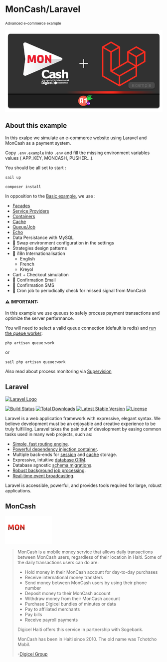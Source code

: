 # MonCash/Laravel

<small>Advanced e-commerce example</small>

<p align="center">
    <img src="../banner.png?v=1" alt="banner">
</p>

## About this example

In this exalpe we simulate an e-commerce website using Laravel and MonCash as a payment system.

Copy `.env.example` into `.env` and fill the missing environment variables values ( APP_KEY, MONCASH, PUSHER...). 

You should be all set to start :
```shell
sail up
```

```shell
composer install
```

In opposition to the [Basic example](../laravel-moncash-basic-example), we use :

- [Facades](https://laravel.com/docs/9.x/facades)
- [Service Providers](https://laravel.com/docs/9.x/providers)
- [Containers](https://laravel.com/docs/9.x/container)
- [Cache](https://laravel.com/docs/9.x/cache)
- [Queue/Job](https://laravel.com/docs/9.x/queues)
- [Echo](https://laravel.com/docs/9.x/broadcasting#client-side-installation)
- Data Persistance with MySQL
- 🚧 Swap environment configuration in the settings
- Strategies design patterns
- 🚧 i18n Internationalisation
    - English
    - French
    - Kreyol
- Cart + Checkout simulation
- 🚧 Confirmation Email
- 🚧 Confirmation SMS
- 🚧 Cron job to periodically check for missed signal from MonCash

#### ⚠ IMPORTANT:

In this example we use queues to safely  process payment transactions and optimize the server performance.

You will need to select a valid queue connection (default is redis)
and [run the queue worker](https://laravel.com/docs/9.x/queues#running-the-queue-worker):

```shell
php artisan queue:work
```

or

```shell
sail php artisan queue:work
```

Also read about process monitoring via [Supervision](https://laravel.com/docs/9.x/queues#supervisor-configuration)

## Laravel

<a href="https://laravel.com" target="_blank"><img src="https://raw.githubusercontent.com/laravel/art/master/logo-lockup/5%20SVG/2%20CMYK/1%20Full%20Color/laravel-logolockup-cmyk-red.svg" width="200" alt="Laravel Logo"></a>

<p>
<a href="https://travis-ci.org/laravel/framework"><img src="https://travis-ci.org/laravel/framework.svg" alt="Build Status"></a>
<a href="https://packagist.org/packages/laravel/framework"><img src="https://img.shields.io/packagist/dt/laravel/framework" alt="Total Downloads"></a>
<a href="https://packagist.org/packages/laravel/framework"><img src="https://img.shields.io/packagist/v/laravel/framework" alt="Latest Stable Version"></a>
<a href="https://packagist.org/packages/laravel/framework"><img src="https://img.shields.io/packagist/l/laravel/framework" alt="License"></a>
</p>

Laravel is a web application framework with expressive, elegant syntax. We believe development must be an enjoyable and
creative experience to be truly fulfilling. Laravel takes the pain out of development by easing common tasks used in
many web projects, such as:

- [Simple, fast routing engine](https://laravel.com/docs/routing).
- [Powerful dependency injection container](https://laravel.com/docs/container).
- Multiple back-ends for [session](https://laravel.com/docs/session) and [cache](https://laravel.com/docs/cache)
  storage.
- Expressive, intuitive [database ORM](https://laravel.com/docs/eloquent).
- Database agnostic [schema migrations](https://laravel.com/docs/migrations).
- [Robust background job processing](https://laravel.com/docs/queues).
- [Real-time event broadcasting](https://laravel.com/docs/broadcasting).

Laravel is accessible, powerful, and provides tools required for large, robust applications.

## MonCash

<a href="https://www.digicelgroup.com/ht/en/moncash/customer.html)" target="_blank" >
<img src="../assets/images/moncash-logo.png?v=1" alt="MOnCash Logo" width="150">
</a>


> MonCash is a mobile money service that allows daily transactions between MonCash users, regardless of their location
> in Haiti. Some of the daily transactions users can do are:
> - Hold money in their MonCash account for day-to-day purchases
> - Receive international money transfers
> - Send money between MonCash users by using their phone number
> - Deposit money to their MonCash account
> - Withdraw money from their MonCash account
> - Purchase Digicel bundles of minutes or data
> - Pay to affiliated merchants
> - Pay bills
> - Receive payroll payments
>
> Digicel Haiti offers this service in partnership with Sogebank.
>
> MonCash has been in Haiti since 2010. The old name was Tchotcho Mobil.
>
> -[Digicel Group](https://www.digicelgroup.com/ht/en/moncash/customer.html)


